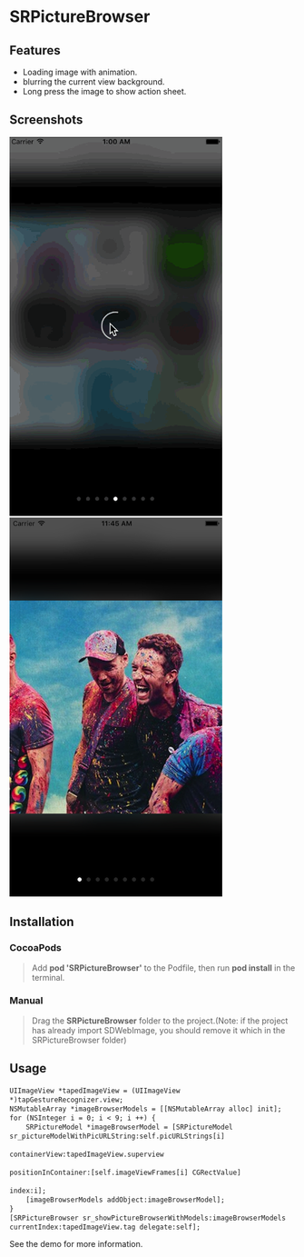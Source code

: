# SRPictureBrowser

## Features

* Loading image with animation.
* blurring the current view background.
* Long press the image to show action sheet.

## Screenshots

![image](./show.gif)
![image](./show.png)

## Installation

### CocoaPods
> Add **pod 'SRPictureBrowser'** to the Podfile, then run **pod install** in the terminal.

### Manual
> Drag the **SRPictureBrowser** folder to the project.(Note: if the project has already import SDWebImage, you should remove it which in the SRPictureBrowser folder)

## Usage

````objc
UIImageView *tapedImageView = (UIImageView *)tapGestureRecognizer.view;
NSMutableArray *imageBrowserModels = [[NSMutableArray alloc] init];
for (NSInteger i = 0; i < 9; i ++) {
    SRPictureModel *imageBrowserModel = [SRPictureModel sr_pictureModelWithPicURLString:self.picURLStrings[i]
                                                                          containerView:tapedImageView.superview
                                                                    positionInContainer:[self.imageViewFrames[i] CGRectValue]
                                                                                  index:i];
    [imageBrowserModels addObject:imageBrowserModel];
}
[SRPictureBrowser sr_showPictureBrowserWithModels:imageBrowserModels currentIndex:tapedImageView.tag delegate:self];
````
See the demo for more information.